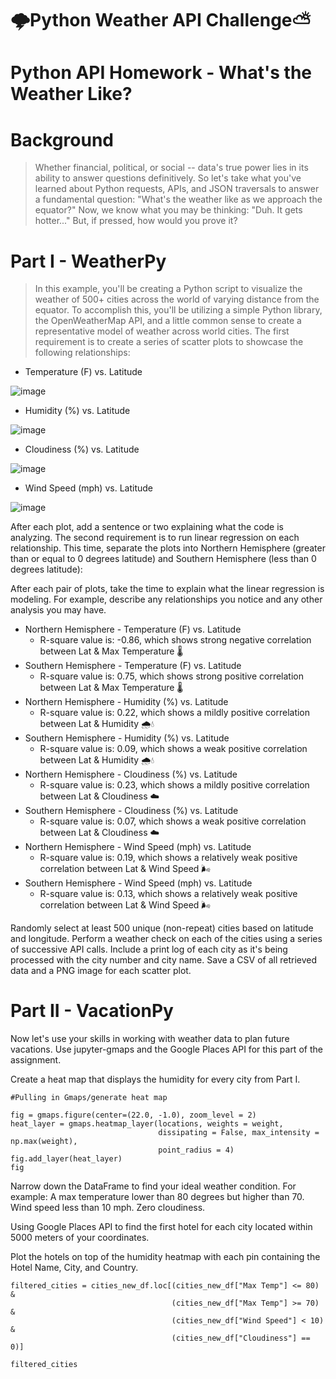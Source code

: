 # 🌩️Python Weather API Challenge:partly_sunny:

# Python API Homework - What's the Weather Like?

# Background
>Whether financial, political, or social -- data's true power lies in its ability to answer questions definitively. So let's take what you've learned about Python requests, APIs, and JSON traversals to answer a fundamental question: "What's the weather like as we approach the equator?"
Now, we know what you may be thinking: "Duh. It gets hotter..."
But, if pressed, how would you prove it?
>

# Part I - WeatherPy
>In this example, you'll be creating a Python script to visualize the weather of 500+ cities across the world of varying distance from the equator. To accomplish this, you'll be utilizing a simple Python library, the OpenWeatherMap API, and a little common sense to create a representative model of weather across world cities.
The first requirement is to create a series of scatter plots to showcase the following relationships:
>

>
- Temperature (F) vs. Latitude

![image](https://user-images.githubusercontent.com/91695375/139562655-9533a28f-26dd-4075-9f98-c24718b938f5.png)
>
- Humidity (%) vs. Latitude


![image](https://user-images.githubusercontent.com/91695375/139562679-c0ab1648-3211-42f1-80e4-056b2e54f74d.png)
>
- Cloudiness (%) vs. Latitude


![image](https://user-images.githubusercontent.com/91695375/139562687-316fc966-c4b2-4e84-858a-37a64fcb770d.png)
>
- Wind Speed (mph) vs. Latitude


![image](https://user-images.githubusercontent.com/91695375/139562691-4da656ff-4e7d-4c81-8b59-8123ba28f965.png)

>
After each plot, add a sentence or two explaining what the code is analyzing.
The second requirement is to run linear regression on each relationship. This time, separate the plots into Northern Hemisphere (greater than or equal to 0 degrees latitude) and Southern Hemisphere (less than 0 degrees latitude):

After each pair of plots, take the time to explain what the linear regression is modeling. For example, describe any relationships you notice and any other analysis you may have.
>
>
- Northern Hemisphere - Temperature (F) vs. Latitude
  - R-square value is: -0.86, which shows strong negative correlation between Lat & Max Temperature 🌡️
- Southern Hemisphere - Temperature (F) vs. Latitude
  - R-square value is: 0.75, which shows strong positive correlation between Lat & Max Temperature 🌡️
- Northern Hemisphere - Humidity (%) vs. Latitude
  - R-square value is: 0.22, which shows a mildly positive correlation between Lat & Humidity 🌧️💧
- Southern Hemisphere - Humidity (%) vs. Latitude
  - R-square value is: 0.09, which shows a weak positive correlation between Lat & Humidity 🌧️💧
- Northern Hemisphere - Cloudiness (%) vs. Latitude
  - R-square value is: 0.23, which shows a mildly positive correlation between Lat & Cloudiness ☁️
- Southern Hemisphere - Cloudiness (%) vs. Latitude
  - R-square value is: 0.07, which shows a weak positive correlation between Lat & Cloudiness ☁️
- Northern Hemisphere - Wind Speed (mph) vs. Latitude
  - R-square value is: 0.19, which shows a relatively weak positive correlation between Lat & Wind Speed 🌬️
- Southern Hemisphere - Wind Speed (mph) vs. Latitude
  - R-square value is: 0.13, which shows a relatively weak positive correlation between Lat & Wind Speed 🌬️
>
>
Randomly select at least 500 unique (non-repeat) cities based on latitude and longitude.
Perform a weather check on each of the cities using a series of successive API calls.
Include a print log of each city as it's being processed with the city number and city name.
Save a CSV of all retrieved data and a PNG image for each scatter plot.


# Part II - VacationPy
Now let's use your skills in working with weather data to plan future vacations. Use jupyter-gmaps and the Google Places API for this part of the assignment.

Create a heat map that displays the humidity for every city from Part I.
```
#Pulling in Gmaps/generate heat map

fig = gmaps.figure(center=(22.0, -1.0), zoom_level = 2)
heat_layer = gmaps.heatmap_layer(locations, weights = weight, 
                                 dissipating = False, max_intensity = np.max(weight),
                                 point_radius = 4)
fig.add_layer(heat_layer)
fig
```
Narrow down the DataFrame to find your ideal weather condition. For example:
A max temperature lower than 80 degrees but higher than 70.
Wind speed less than 10 mph.
Zero cloudiness.

Using Google Places API to find the first hotel for each city located within 5000 meters of your coordinates.

Plot the hotels on top of the humidity heatmap with each pin containing the Hotel Name, City, and Country.
```
filtered_cities = cities_new_df.loc[(cities_new_df["Max Temp"] <= 80) & 
                                    (cities_new_df["Max Temp"] >= 70) & 
                                    (cities_new_df["Wind Speed"] < 10) &  
                                    (cities_new_df["Cloudiness"] == 0)]
                                
filtered_cities
```
